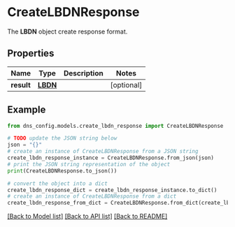 # CreateLBDNResponse

The __LBDN__ object create response format.

## Properties

Name | Type | Description | Notes
------------ | ------------- | ------------- | -------------
**result** | [**LBDN**](LBDN.md) |  | [optional] 

## Example

```python
from dns_config.models.create_lbdn_response import CreateLBDNResponse

# TODO update the JSON string below
json = "{}"
# create an instance of CreateLBDNResponse from a JSON string
create_lbdn_response_instance = CreateLBDNResponse.from_json(json)
# print the JSON string representation of the object
print(CreateLBDNResponse.to_json())

# convert the object into a dict
create_lbdn_response_dict = create_lbdn_response_instance.to_dict()
# create an instance of CreateLBDNResponse from a dict
create_lbdn_response_from_dict = CreateLBDNResponse.from_dict(create_lbdn_response_dict)
```
[[Back to Model list]](../README.md#documentation-for-models) [[Back to API list]](../README.md#documentation-for-api-endpoints) [[Back to README]](../README.md)


